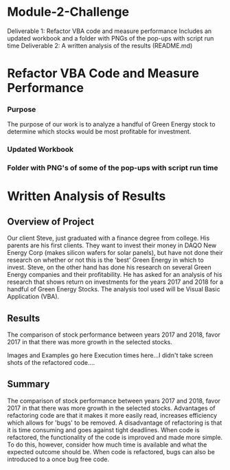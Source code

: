 # Module-2-Challenge
Deliverable 1: Refactor VBA code and measure performance
    Includes an updated workbook and a folder with PNGs of the pop-ups with script run time
Deliverable 2: A written analysis of the results (README.md)


# Refactor VBA Code and Measure Performance

### Purpose
The purpose of our work is to analyze a handful of Green Energy stock to determine which stocks would be most profitable for investment.

### Updated Workbook

### Folder with PNG's of some of the pop-ups with script run time


# Written Analysis of Results

## Overview of Project
Our client Steve, just graduated with a finance degree from college.  His parents are his first clients.  They want to invest their money in DAQO New Energy Corp (makes silicon wafers for solar panels), but have not done their research on whether or not this is the 'best' Green Energy in which to invest.  Steve, on the other hand has done his research on several Green Energy companies and their profitability.  He has asked for an analysis of his research that shows return on investments for the years 2017 and 2018 for a handful of Green Energy Stocks.  The analysis tool used will be Visual Basic Application (VBA).

## Results
The comparison of stock performance between years 2017 and 2018, favor 2017 in that there was more growth in the selected stocks.

Images and Examples go here
Execution times here...I didn't take screen shots of the refactored code....

## Summary
The comparison of stock performance between years 2017 and 2018, favor 2017 in that there was more growth in the selected stocks.
Advantages of refactoring code are that it makes it more easily read, increases efficiency which allows for 'bugs' to be removed.  A disadvantage of refactoring is that it is time consuming and goes against tight deadlines. When code is refactored, the functionality of the code is improved and made more simple.  To do this, however, consider how much time is available and what the expected outcome should be.  When code is refactored, bugs can also be introduced to a once bug free code.
